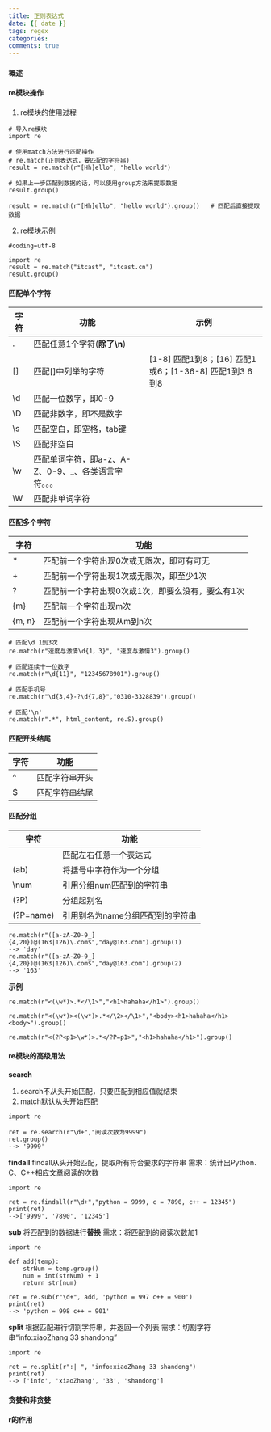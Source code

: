 ```yaml
---
title: 正则表达式
date: {{ date }}
tags: regex
categories:
comments: true
---
```



#### 概述

#### re模块操作
1. re模块的使用过程
```
# 导入re模块
import re

# 使用match方法进行匹配操作
# re.match(正则表达式，要匹配的字符串)
result = re.match(r"[Hh]ello", "hello world")

# 如果上一步匹配到数据的话，可以使用group方法来提取数据
result.group()

result = re.match(r"[Hh]ello", "hello world").group()   # 匹配后直接提取数据
```
2. re模块示例
```
#coding=utf-8

import re
result = re.match("itcast", "itcast.cn")
result.group()
```
#### 匹配单个字符
字符|功能|示例
---|---|---
.  | 匹配任意1个字符(**除了\n**)
[] | 匹配[]中列举的字符 | [1-8] 匹配1到8；[16] 匹配1或6；[1-36-8] 匹配1到3 6到8
\d | 匹配一位数字，即0-9
\D | 匹配非数字，即不是数字
\s | 匹配空白，即空格，tab键
\S | 匹配非空白
\w | 匹配单词字符，即a-z、A-Z、0-9、_、各类语言字符。。。
\W | 匹配非单词字符

#### 匹配多个字符
字符|功能
---|---
*  | 匹配前一个字符出现0次或无限次，即可有可无
+  | 匹配前一个字符出现1次或无限次，即至少1次
?  | 匹配前一个字符出现0次或1次，即要么没有，要么有1次
{m}| 匹配前一个字符出现m次
{m, n}| 匹配前一个字符出现从m到n次

```
# 匹配\d 1到3次
re.match(r"速度与激情\d{1，3}", "速度与激情3").group()

# 匹配连续十一位数字
re.match(r"\d{11}", "12345678901").group()

# 匹配手机号
re.match(r"\d{3,4}-?\d{7,8}","0310-3328839").group()

# 匹配'\n'
re.match(r".*", html_content, re.S).group()
```

#### 匹配开头结尾

字符|功能
---|---
^   |   匹配字符串开头
$   |   匹配字符串结尾

#### 匹配分组
字符|功能
---|---
|           |   匹配左右任意一个表达式
(ab)        |   将括号中字符作为一个分组
\num        |   引用分组num匹配到的字符串
(?P<name>)  |   分组起别名
(?P=name)   |   引用别名为name分组匹配到的字符串
```
re.match(r"([a-zA-Z0-9_]{4,20})@(163|126)\.com$","day@163.com").group(1)
--> 'day'
re.match(r"([a-zA-Z0-9_]{4,20})@(163|126)\.com$","day@163.com").group(2)
--> '163'
```

**示例**
```
re.match(r"<(\w*)>.*</\1>","<h1>hahaha</h1>").group()

re.match(r"<(\w*)><(\w*)>.*</\2></\1>","<body><h1>hahaha</h1><body>").group()

re.match(r"<(?P<p1>\w*)>.*</?P=p1>","<h1>hahaha</h1>").group()

```

#### re模块的高级用法
**search**
1. search不从头开始匹配，只要匹配到相应值就结束
2. match默认从头开始匹配
```
import re

ret = re.search(r"\d+","阅读次数为9999")
ret.group()
--> '9999'
```
**findall**
findall从头开始匹配，提取所有符合要求的字符串
需求：统计出Python、C、C++相应文章阅读的次数
```
import re

ret = re.findall(r"\d+","python = 9999, c = 7890, c++ = 12345")
print(ret)
-->['9999', '7890', '12345']
```

**sub**
将匹配到的数据进行**替换**
需求：将匹配到的阅读次数加1
```
import re

def add(temp):
    strNum = temp.group()
    num = int(strNum) + 1
    return str(num)

ret = re.sub(r"\d+", add, 'python = 997 c++ = 900')
print(ret)
--> 'python = 998 c++ = 901'
```

**split**
根据匹配进行切割字符串，并返回一个列表
需求：切割字符串“info:xiaoZhang 33 shandong”
```
import re

ret = re.split(r":| ", "info:xiaoZhang 33 shandong")
print(ret)
--> ['info', 'xiaoZhang', '33', 'shandong']
```

#### 贪婪和非贪婪

#### r的作用